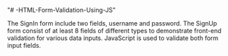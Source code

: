 "# -HTML-Form-Validation-Using-JS" 

The SignIn form  include two fields, username and password.
The SignUp form consist of at least 8 fields of different types to demonstrate front-end validation for various data inputs.
JavaScript is used to validate both form input fields.

